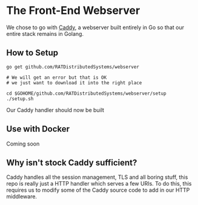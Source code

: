 # The Front-End Webserver

We chose to go with [Caddy](github.com/mholt/caddy), a webserver built entirely in Go so that our entire stack remains in Golang.

## How to Setup

```
go get github.com/RATDistributedSystems/webserver

# We will get an error but that is OK
# we just want to download it into the right place

cd $GOHOME/github.com/RATDistributedSystems/webserver/setup
./setup.sh
```

Our Caddy handler should now be built

## Use with Docker

Coming soon

## Why isn't stock Caddy sufficient?

Caddy handles all the session management, TLS and all boring stuff, this repo is really just a HTTP handler which serves a few URIs. To do this, this requires us to modify some of the Caddy source code to add in our HTTP middleware.